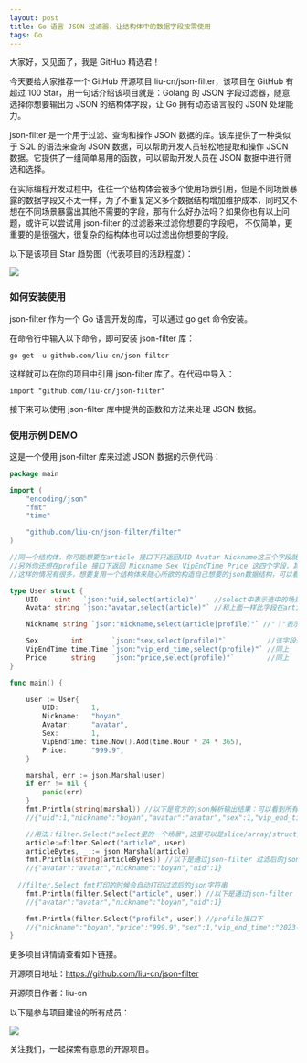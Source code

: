 ```yaml
---
layout: post
title: Go 语言 JSON 过滤器，让结构体中的数据字段按需使用
tags: Go
---
```


大家好，又见面了，我是 GitHub 精选君！

今天要给大家推荐一个 GitHub 开源项目 liu-cn/json-filter，该项目在 GitHub 有超过 100 Star，用一句话介绍该项目就是：Golang 的 JSON 字段过滤器，随意选择你想要输出为 JSON 的结构体字段，让 Go 拥有动态语言般的 JSON 处理能力。

json-filter 是一个用于过滤、查询和操作 JSON 数据的库。该库提供了一种类似于 SQL 的语法来查询 JSON 数据，可以帮助开发人员轻松地提取和操作 JSON 数据。它提供了一组简单易用的函数，可以帮助开发人员在 JSON 数据中进行筛选和选择。

在实际编程开发过程中，往往一个结构体会被多个使用场景引用，但是不同场景暴露的数据字段又不太一样，为了不重复定义多个数据结构增加维护成本，同时又不想在不同场景暴露出其他不需要的字段，那有什么好办法吗？如果你也有以上问题，或许可以尝试用 json-filter 的过滤器来过滤你想要的字段吧， 不仅简单，更重要的是很强大，很复杂的结构体也可以过滤出你想要的字段。


以下是该项目 Star 趋势图（代表项目的活跃程度）：

![](https://api.star-history.com/svg?repos=liu-cn/json-filter&type=Timeline)

### 如何安装使用

json-filter 作为一个 Go 语言开发的库，可以通过 go get 命令安装。

在命令行中输入以下命令，即可安装 json-filter 库：

```
go get -u github.com/liu-cn/json-filter
```

这样就可以在你的项目中引用 json-filter 库了。在代码中导入：
```
import "github.com/liu-cn/json-filter"
```

接下来可以使用 json-filter 库中提供的函数和方法来处理 JSON 数据。


### 使用示例 DEMO

这是一个使用 json-filter 库来过滤 JSON 数据的示例代码：

```go
package main

import (
	"encoding/json"
	"fmt"
	"time"

	"github.com/liu-cn/json-filter/filter"
)

//同一个结构体，你可能想要在article 接口下只返回UID Avatar Nickname这三个字段就够了，其他字段不想要暴露
//另外你还想在profile 接口下返回 Nickname Sex VipEndTime Price 这四个字段，其他字段不想暴露
//这样的情况有很多，想要复用一个结构体来随心所欲的构造自己想要的json数据结构，可以看一个简单的demo

type User struct {
	UID    uint   `json:"uid,select(article)"`    //select中表示选中的场景(该字段将会使用到的场景)
	Avatar string `json:"avatar,select(article)"` //和上面一样此字段在article接口时才会解析该字段

	Nickname string `json:"nickname,select(article|profile)"` //"｜"表示有多个场景都需要这个字段 article接口需要 profile接口也需要

	Sex        int       `json:"sex,select(profile)"`          //该字段是仅仅profile才使用
	VipEndTime time.Time `json:"vip_end_time,select(profile)"` //同上
	Price      string    `json:"price,select(profile)"`        //同上
}

func main() {

	user := User{
		UID:        1,
		Nickname:   "boyan",
		Avatar:     "avatar",
		Sex:        1,
		VipEndTime: time.Now().Add(time.Hour * 24 * 365),
		Price:      "999.9",
	}

	marshal, err := json.Marshal(user)
	if err != nil {
		panic(err)
	}
	fmt.Println(string(marshal)) //以下是官方的json解析输出结果：可以看到所有的字段都被解析了出来
	//{"uid":1,"nickname":"boyan","avatar":"avatar","sex":1,"vip_end_time":"2023-03-06T23:11:22.622693+08:00","price":"999.9"}

	//用法：filter.Select("select里的一个场景",这里可以是slice/array/struct/pointer/map)
	article:=filter.Select("article", user)
	articleBytes, _ := json.Marshal(article)
	fmt.Println(string(articleBytes)) //以下是通过json-filter 过滤后的json，此输出是article接口下的json
	//{"avatar":"avatar","nickname":"boyan","uid":1}
	
  //filter.Select fmt打印的时候会自动打印过滤后的json字符串
	fmt.Println(filter.Select("article", user)) //以下是通过json-filter 过滤后的json，此输出是article接口下的json
	//{"avatar":"avatar","nickname":"boyan","uid":1}

	fmt.Println(filter.Select("profile", user)) //profile接口下
	//{"nickname":"boyan","price":"999.9","sex":1,"vip_end_time":"2023-03-06T23:31:28.636529+08:00"}
}
```


更多项目详情请查看如下链接。

开源项目地址：https://github.com/liu-cn/json-filter 

开源项目作者：liu-cn

以下是参与项目建设的所有成员：

![](https://contrib.rocks/image?repo=liu-cn/json-filter)



关注我们，一起探索有意思的开源项目。
